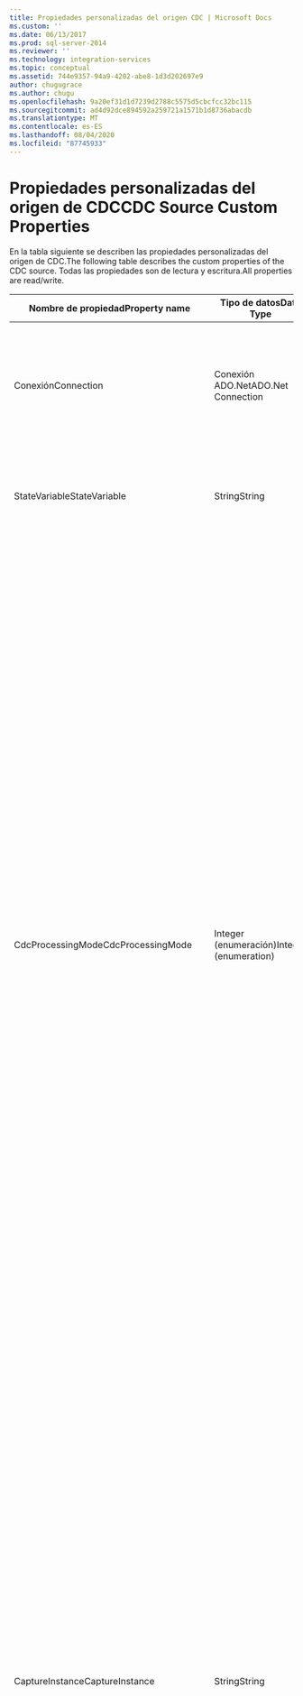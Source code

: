 ```yaml
---
title: Propiedades personalizadas del origen CDC | Microsoft Docs
ms.custom: ''
ms.date: 06/13/2017
ms.prod: sql-server-2014
ms.reviewer: ''
ms.technology: integration-services
ms.topic: conceptual
ms.assetid: 744e9357-94a9-4202-abe8-1d3d202697e9
author: chugugrace
ms.author: chugu
ms.openlocfilehash: 9a20ef31d1d7239d2788c5575d5cbcfcc32bc115
ms.sourcegitcommit: ad4d92dce894592a259721a1571b1d8736abacdb
ms.translationtype: MT
ms.contentlocale: es-ES
ms.lasthandoff: 08/04/2020
ms.locfileid: "87745933"
---
```

# <a name="cdc-source-custom-properties"></a><span data-ttu-id="9f1a4-102">Propiedades personalizadas del origen de CDC</span><span class="sxs-lookup"><span data-stu-id="9f1a4-102">CDC Source Custom Properties</span></span>
  <span data-ttu-id="9f1a4-103">En la tabla siguiente se describen las propiedades personalizadas del origen de CDC.</span><span class="sxs-lookup"><span data-stu-id="9f1a4-103">The following table describes the custom properties of the CDC source.</span></span> <span data-ttu-id="9f1a4-104">Todas las propiedades son de lectura y escritura.</span><span class="sxs-lookup"><span data-stu-id="9f1a4-104">All properties are read/write.</span></span>  
  
|<span data-ttu-id="9f1a4-105">Nombre de propiedad</span><span class="sxs-lookup"><span data-stu-id="9f1a4-105">Property name</span></span>|<span data-ttu-id="9f1a4-106">Tipo de datos</span><span class="sxs-lookup"><span data-stu-id="9f1a4-106">Data Type</span></span>|<span data-ttu-id="9f1a4-107">Descripción</span><span class="sxs-lookup"><span data-stu-id="9f1a4-107">Description</span></span>|  
|-------------------|---------------|-----------------|  
|<span data-ttu-id="9f1a4-108">Conexión</span><span class="sxs-lookup"><span data-stu-id="9f1a4-108">Connection</span></span>|<span data-ttu-id="9f1a4-109">Conexión ADO.Net</span><span class="sxs-lookup"><span data-stu-id="9f1a4-109">ADO.Net Connection</span></span>|<span data-ttu-id="9f1a4-110">Conexión ADO.Net en la base de datos CDC de [!INCLUDE[ssCurrent](../../includes/sscurrent-md.md)] para el acceso a las tablas de cambios.</span><span class="sxs-lookup"><span data-stu-id="9f1a4-110">An ADO.NET connection to the [!INCLUDE[ssCurrent](../../includes/sscurrent-md.md)] CDC database for access to the change tables.</span></span>|  
|<span data-ttu-id="9f1a4-111">StateVariable</span><span class="sxs-lookup"><span data-stu-id="9f1a4-111">StateVariable</span></span>|<span data-ttu-id="9f1a4-112">String</span><span class="sxs-lookup"><span data-stu-id="9f1a4-112">String</span></span>|<span data-ttu-id="9f1a4-113">Variable de paquete de cadena SSIS que mantiene el estado CDC de la ejecución CDC actual.</span><span class="sxs-lookup"><span data-stu-id="9f1a4-113">An SSIS string package variable that maintains the CDC state of the current CDC run.</span></span>|  
|<span data-ttu-id="9f1a4-114">CdcProcessingMode</span><span class="sxs-lookup"><span data-stu-id="9f1a4-114">CdcProcessingMode</span></span>|<span data-ttu-id="9f1a4-115">Integer (enumeración)</span><span class="sxs-lookup"><span data-stu-id="9f1a4-115">Integer (enumeration)</span></span>|<span data-ttu-id="9f1a4-116">Este modo determina cómo se trata el procesamiento.</span><span class="sxs-lookup"><span data-stu-id="9f1a4-116">This mode determines how processing is handled.</span></span> <span data-ttu-id="9f1a4-117">Las opciones posibles son **Todo**, **Todo con valores antiguos**, **Neto**, **Neto con máscara de actualización**y **Neto con combinación**.</span><span class="sxs-lookup"><span data-stu-id="9f1a4-117">The possible options are **All**, **All with old values**, **Net**, **Net with update mask**, and **Net with merge**.</span></span><br /><br /> <span data-ttu-id="9f1a4-118">Los modos que comienzan por Todo devuelven todos los cambios y los modos que comienzan por Neto devuelven solo los cambios netos.</span><span class="sxs-lookup"><span data-stu-id="9f1a4-118">Modes that start with All return all changes and modes that start with Net return net changes only.</span></span><br /><br /> <span data-ttu-id="9f1a4-119">Las tablas sin una clave principal pueden tener solo valores TODO.</span><span class="sxs-lookup"><span data-stu-id="9f1a4-119">Tables without a primary key can take the ALL values only.</span></span><br /><br /> <span data-ttu-id="9f1a4-120">**Neto con máscara de actualización** agrega columnas booleanas con el patrón de nombre **__$\<column-name>\__Changed** que indica las columnas cambiadas en la fila de cambio actual.</span><span class="sxs-lookup"><span data-stu-id="9f1a4-120">**Net with Update Mask** adds boolean columns with the name pattern **__$\<column-name>\__Changed** that indicate changed columns in the current change row.</span></span><br /><br /> <span data-ttu-id="9f1a4-121">Para obtener información adicional sobre los valores de esta propiedad, vea [Editor de origen de CDC &#40;página Administrador de conexiones&#41;](../cdc-source-editor-connection-manager-page.md).</span><span class="sxs-lookup"><span data-stu-id="9f1a4-121">For additional information about the values for this property, see [CDC Source Editor &#40;Connection Manager Page&#41;](../cdc-source-editor-connection-manager-page.md).</span></span>|  
|<span data-ttu-id="9f1a4-122">CaptureInstance</span><span class="sxs-lookup"><span data-stu-id="9f1a4-122">CaptureInstance</span></span>|<span data-ttu-id="9f1a4-123">String</span><span class="sxs-lookup"><span data-stu-id="9f1a4-123">String</span></span>|<span data-ttu-id="9f1a4-124">Nombre de la instancia de captura CDC con la tabla CDC que se va a leer.</span><span class="sxs-lookup"><span data-stu-id="9f1a4-124">The name of the CDC capture instance with the CDC table to be read.</span></span> <span data-ttu-id="9f1a4-125">Una tabla de origen capturada puede tener una o dos instancias capturadas para controlar que la transición de una definición de tabla a través de los cambios en el esquema se realice sin problemas.</span><span class="sxs-lookup"><span data-stu-id="9f1a4-125">A captured source table can have one or two captured instances to handle seamless transitioning of table definition through schema changes.</span></span> <span data-ttu-id="9f1a4-126">Si se define más de una instancia de captura para la tabla de origen que se va a capturar, seleccione aquí la instancia de captura que desee usar.</span><span class="sxs-lookup"><span data-stu-id="9f1a4-126">If more than one capture instance is defined for the source table being captured, select the capture instance you want to use here.</span></span> <span data-ttu-id="9f1a4-127">El nombre predeterminado de la instancia de captura para una tabla [schema].[table] es \<schema>_\<table>, pero los nombres de instancia de captura reales en uso podrían ser distintos.</span><span class="sxs-lookup"><span data-stu-id="9f1a4-127">The default capture instance name for a table [schema].[table] is \<schema>_\<table> but that actual capture instance names in use may be different.</span></span> <span data-ttu-id="9f1a4-128">La tabla real desde la que se lee es la tabla **cdc.\<capture-instance>_CT**.</span><span class="sxs-lookup"><span data-stu-id="9f1a4-128">The actual table that is read from is the CDC table **cdc .\<capture-instance>_CT**.</span></span>|  
|<span data-ttu-id="9f1a4-129">ReprocessingIndicator</span><span class="sxs-lookup"><span data-stu-id="9f1a4-129">ReprocessingIndicator</span></span>|<span data-ttu-id="9f1a4-130">Boolean</span><span class="sxs-lookup"><span data-stu-id="9f1a4-130">Boolean</span></span>|<span data-ttu-id="9f1a4-131">Valor que especifica si se debe agregar la columna **__$reprocessing** .</span><span class="sxs-lookup"><span data-stu-id="9f1a4-131">A value that specifies whether to add the **__$reprocessing** column.</span></span> <span data-ttu-id="9f1a4-132">Esta columna de salida especial permite al desarrollador de SSIS controlar los errores de coherencia de forma diferente cuando se trabaja en el intervalo de procesamiento inicial.</span><span class="sxs-lookup"><span data-stu-id="9f1a4-132">This special output column lets the SSIS developer handle consistency errors differently when working on the Initial Processing Range.</span></span><br /><br /> <span data-ttu-id="9f1a4-133">Si es **true**, se agrega la columna  **__$reprocessing** .</span><span class="sxs-lookup"><span data-stu-id="9f1a4-133">If **true**, the  **__$reprocessing** column is added.</span></span><br /><br /> <span data-ttu-id="9f1a4-134">El valor de esta columna es **true** cuando el intervalo de procesamiento CDC se solapa con el intervalo de procesamiento inicial (el intervalo de LSN que se corresponde al periodo de la carga inicial) o cuando un intervalo de procesamiento CDC se vuelve a procesar tras un error en una ejecución anterior.</span><span class="sxs-lookup"><span data-stu-id="9f1a4-134">This column value is **true** when the CDC processing range overlaps with the initial processing range (the range of LSNs corresponding to the period of initial load) or when a CDC processing range is reprocessed following an error in a previous run.</span></span> <span data-ttu-id="9f1a4-135">Con esta columna de indicador, el desarrollador de SSIS puede controlar los errores de manera diferente a cuando se vuelven a procesar los cambios (por ejemplo, se pueden omitir acciones como la eliminación de una fila que no existe o una inserción que causó un error en una clave duplicada).</span><span class="sxs-lookup"><span data-stu-id="9f1a4-135">This indicator column lets the SSIS developer handle errors differently when reprocessing changes (for example, actions such as a delete of a non-existing row and an insert that failed on a duplicate key can be ignored).</span></span><br /><br /> <span data-ttu-id="9f1a4-136">El valor predeterminado es **false**.</span><span class="sxs-lookup"><span data-stu-id="9f1a4-136">The default value is **false**.</span></span>|  
|<span data-ttu-id="9f1a4-137">CommandTimeout</span><span class="sxs-lookup"><span data-stu-id="9f1a4-137">CommandTimeout</span></span>|<span data-ttu-id="9f1a4-138">Entero</span><span class="sxs-lookup"><span data-stu-id="9f1a4-138">Integer</span></span>|<span data-ttu-id="9f1a4-139">Este valor indica el tiempo de espera (en segundos) que se usará al comunicarse con la base de datos de [!INCLUDE[ssCurrent](../../includes/sscurrent-md.md)] .</span><span class="sxs-lookup"><span data-stu-id="9f1a4-139">This value indicates the timeout (in seconds) to use when communicating with the [!INCLUDE[ssCurrent](../../includes/sscurrent-md.md)] database.</span></span> <span data-ttu-id="9f1a4-140">Se utiliza este valor siempre que el tiempo de respuesta de la base de datos sea muy breve y el valor predeterminado (30 segundos) no sea suficiente.</span><span class="sxs-lookup"><span data-stu-id="9f1a4-140">This value is used where the response time from the database is very slow and the default value(30 seconds) is not enough.</span></span>|  
  
 <span data-ttu-id="9f1a4-141">Para obtener más información acerca del origen de CDC, vea [CDC Source](cdc-source.md).</span><span class="sxs-lookup"><span data-stu-id="9f1a4-141">For more information about the CDC source, see [CDC Source](cdc-source.md).</span></span>  
  
  
